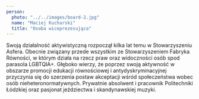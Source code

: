 ```yaml
---
person:
  photo: "../../images/board-2.jpg"
  name: "Maciej Kucharski"
  title: "Osoba wiceprezesująca"
---
```


Swoją działalność aktywistyczną rozpoczął kilka lat temu w Stowarzyszeniu Asfera. Obecnie związany przede wszystkim ze Stowarzyszeniem Fabryka Równości, w którym działa na rzecz praw oraz widoczności osób spod parasola LGBTQIA+. Głęboko wierzy, że poprzez swoją aktywność w obszarze promocji edukacji równościowej i antydyskryminacyjnej przyczynia się do szerzenia postaw akceptacji wśród społeczeństwa wobec osób nieheteronormatywnych.
Prywatnie absolwent i pracownik Politechniki Łódzkiej oraz pasjonat jeździectwa i skandynawskiej muzyki.